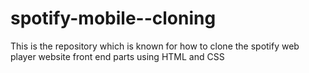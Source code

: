 # spotify-mobile--cloning
This is the repository which is known for  how to clone the spotify  web player website front end parts using HTML  and CSS 
